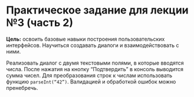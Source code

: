 # Практическое задание для лекции №3 (часть 2)

**Цель:** освоить базовые навыки построения пользовательских интерфейсов. Научиться создавать диалоги и взаимодействовать с ними.

Реализовать диалог с двумя текстовыми полями, в которые вводятся числа. После нажатия на кнопку “Подтвердить” в консоль выводится сумма чисел. Для преобразования строк к числам использовать функцию `parseInt(“42”)`. Валидацией и обработкой ошибок можно пренебречь.

